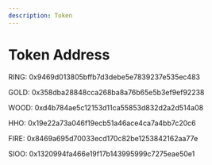 ```yaml
---
description: Token
---
```


# Token Address

RING: 0x9469d013805bffb7d3debe5e7839237e535ec483



GOLD: 0x358dba28848cca268ba8a76b65e5b3ef9ef92238

WOOD: 0xd4b784ae5c12153d11ca55853d832d2a2d514a08

HHO: 0x19e22a73a046f19ecb51a46ace4ca7a4bb7c20c6

FIRE: 0x8469a695d70033ecd170c82be1253842162aa77e

SIOO: 0x1320994fa466e19f17b143995999c7275eae50e1
